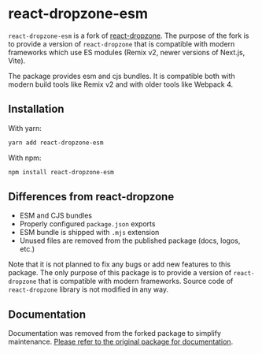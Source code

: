 # react-dropzone-esm

`react-dropzone-esm` is a fork of [react-dropzone](https://github.com/react-dropzone/react-dropzone).
The purpose of the fork is to provide a version of `react-dropzone` that is compatible with
modern frameworks which use ES modules (Remix v2, newer versions of Next.js, Vite).

The package provides esm and cjs bundles. It is compatible both with modern build tools
like Remix v2 and with older tools like Webpack 4.

## Installation

With yarn:

```bash
yarn add react-dropzone-esm
```

With npm:

```bash
npm install react-dropzone-esm
```

## Differences from react-dropzone

- ESM and CJS bundles
- Properly configured `package.json` exports
- ESM bundle is shipped with `.mjs` extension
- Unused files are removed from the published package (docs, logos, etc.)

Note that it is not planned to fix any bugs or add new features to this package.
The only purpose of this package is to provide a version of `react-dropzone` that
is compatible with modern frameworks. Source code of `react-dropzone` library is not modified
in any way.

## Documentation

Documentation was removed from the forked package to simplify maintenance. [Please refer to the original package for documentation](https://react-dropzone.js.org/).
